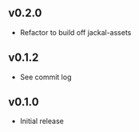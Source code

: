 ## v0.2.0
* Refactor to build off jackal-assets

## v0.1.2
* See commit log

## v0.1.0
* Initial release
